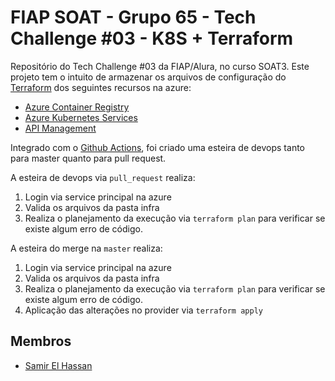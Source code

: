 # FIAP SOAT - Grupo 65 - Tech Challenge #03 - K8S + Terraform

Repositório do Tech Challenge #03 da FIAP/Alura, no curso SOAT3. Este projeto tem o intuito de armazenar os arquivos de configuração do [Terraform](https://www.terraform.io/) dos seguintes recursos na azure:
  - [Azure Container Registry](https://azure.microsoft.com/en-us/products/container-registry)
  - [Azure Kubernetes Services](https://azure.microsoft.com/pt-br/products/kubernetes-service)
  - [API Management](https://azure.microsoft.com/pt-br/products/api-management)

Integrado com o [Github Actions](https://docs.github.com/pt/actions), foi criado uma esteira de devops tanto para master quanto para pull request.

A esteira de devops via `pull_request` realiza:
1. Login via service principal na azure
2. Valida os arquivos da pasta infra
3. Realiza o planejamento da execução via `terraform plan` para verificar se existe algum erro de código.

A esteira do merge na `master` realiza:
1. Login via service principal na azure
2. Valida os arquivos da pasta infra
3. Realiza o planejamento da execução via `terraform plan` para verificar se existe algum erro de código.
4. Aplicação das alterações no provider via `terraform apply`


## Membros
- [Samir El Hassan](github.com/samirelhassann)
